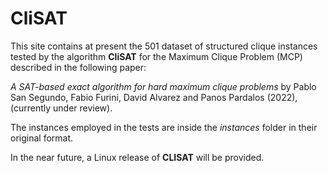 ﻿# CliSAT
This site contains at present the 501 dataset of structured clique instances tested by the algorithm **CliSAT** for the Maximum Clique Problem (MCP) described in the following paper:

*A SAT-based exact algorithm for hard maximum clique problems* by Pablo San Segundo, Fabio Furini, David Alvarez and Panos Pardalos (2022), (currently under review). 

The instances employed in the tests are inside the *instances* folder in their original format.

In the near future, a Linux release of **CLISAT** will be provided.


